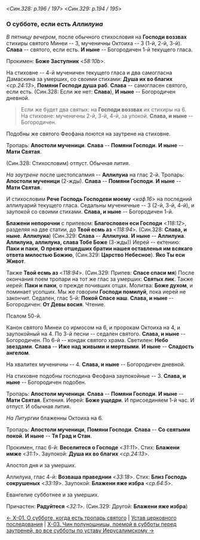 
<*Син.328: p.196 / 197*>
<*Син.329: p.194 / 195*>

### О субботе, если есть *Аллилуиа*

*В пятницу вечером*, после обычного стихословия на **Господи воззвах** 
стихиры святого Минеи -- 3, мученичны Октоиха -- 3 (1-й, 2-й, 3-й).
**Слава** -- святого, если есть.
**И ныне** -- Богородичен 1-й текущего гласа.

Прокимен: **Боже Заступник** <*58:10b*>.

На стиховне -- 4-й мученичен текущего гласа и два самогласна Дамаскина за умерших, 
со своими стихами: **Душа их во благих** <*ср.24:13*>, 
**Помяни Господи душа раб**.
**Слава** -- самогласен святого, если есть.
(Син.328: Если же нет: **Слава**), **И ныне** -- Богородичен дневной.

> Если же будет два святых: на **Господи воззвах** их стихиры на 6. 
> На стиховне: мученичны 2-й, 3-й, 4-й, за упокой. 
> **Слава, и ныне** -- Богородичен.

Подобны же святого Феофана поются на заутрене на стиховне.

Тропарь: **Апостоли мученици**. **Слава** -- **Помяни Господи**. 
**И ныне** -- **Мати Святая**. 

(Син.328: Стихословим) отпуст. Обычная лития. 

*На заутрене* после шестопсалмия -- **Аллилуиа** на глас 2-й.
Тропарь: **Апостоли мученици** (2-жды). **Слава** -- **Помяни Господи**.
**И ныне** -- **Мати Святая**.

И стихословим **Рече Господь Господеви моему** <*каф.16*> на последний аллилуарий 
текущего гласа. 
Седальны мученичные -- 3 (2-й, 3-й, 4-й), и заупокой со своими стихами. 
**Слава, и ныне** -- Богородичен 1-й. 

**Блажени непорочни** с припевом: **Благословен еси Господи** <*118:12*>, 
разделяя на две статии, до **Твой есмь аз** <*118:94*>.
(Син.328: **Слава, и ныне**. **Аллилуиа**)
(Син.329: **Слава** -- **Аллилуиа**. **И ныне** -- **Аллилуиа**. **Аллилуиа, аллилуиа, слава Тобе Боже** (3-жды))
Иерей -- ектению: **Паки и паки**, 
**О преже отшедших братии нашея оставленья им всякаго ответа милостью Божию**,
(Син.329: **Царство Небесное**).
**Яко Ты еси Живот**. 

Также **Твой есмь аз** <*118:94*>. (Син.329: Припев: **Спасе спаси мя**) 
После окончания поем тропари на тот же глас за умерших: **Святых лик**. 
Также иерей: **Паки и паки**, о прежде почивших отцах. Молитва: **Боже духом**, 
и поминает усопших. Мы же говорим **Господи помилуй**, пока иерей не закончит. 
Седален, глас 5-й: **Покой Спасе наш**. 
**Слава, и ныне** -- Богородичен: **От Девы восия**. Чтение. 

Псалом 50-й.

Канон святого Минеи со ирмосом на 6, и пророкам Октоиха на 4, 
и заупокойный на 4.
По 3-й песни -- седален святого. **Слава, и ныне** -- Богородичен. 
По 6-й -- кондак святого храма. 
Светилен: **Небо звездами**. **Слава** -- **Иже над живыми и мертвыми**.
**И ныне** -- **Сладость ангелом**. 

На хвалитех мученичны -- 4. **Слава, и ныне** -- Богородичен дневной. 

На стиховне подобны господина Феофана заупокойные -- 3.
**Слава, и ныне** -- Богородичен подобен.

Тропарь: **Апостоли мученици**. 
**Слава** -- **Помяни Господи**.
**И ныне** -- **Мати Святая**. 
Ектения. 
Иерей: **Боже ущедри**.
И присоединяем 1-й час. И отпуст. И обычная лития.

*На Литургии* блаженны Октоиха на 6.

Тропарь: **Апостоли мученици**, **Помяни Господи**. 
**Слава** -- **Со святыми покой**. 
**И ныне** -- **Тя Град и Стан**.

Прокимен, глас 6-й: **Веселитеся о Господе** <*31:11*>.
Стих: **Блажени имже** <*31:1*>. 
Заупокой: **Душа их во благих** <*ср.24:13*>.

Апостол дня и за умерших. 

Аллилуиа, глас 4-й: **Возваша праведнии** <*33:18*>. 
Стих: **Близ Господь сокрушеных** <*33:19*>. 
Заупокой: **Блажени яже избра** <*ср.64:5*>. 

Евангелие субботнее и за умерших.

Причастен: **Радуйтеся** <*32:1*>.
(Син.329: Другой: **Блажени яже избра**)

[← X-01. О субботе, когда есть тропарь святого](x_01)
| [Устав церковного последования](README.md)
| [X-03. Чин полунощницы, поемой в субботы перед заутреней, во все субботы по уставу Иерусалимскому →](x_03)

